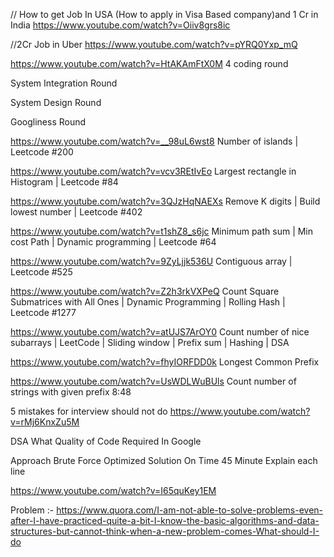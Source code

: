 // How to get Job In USA (How to apply in Visa Based company)and 1 Cr in India 
https://www.youtube.com/watch?v=Oiiv8grs8ic

//2Cr Job in Uber 
https://www.youtube.com/watch?v=pYRQ0Yxp_mQ




https://www.youtube.com/watch?v=HtAKAmFtX0M
4 coding round 

System Integration Round

System Design Round 

Googliness Round 


https://www.youtube.com/watch?v=__98uL6wst8
Number of islands | Leetcode #200

https://www.youtube.com/watch?v=vcv3REtIvEo
Largest rectangle in Histogram | Leetcode #84

https://www.youtube.com/watch?v=3QJzHqNAEXs
Remove K digits | Build lowest number | Leetcode #402

https://www.youtube.com/watch?v=t1shZ8_s6jc
Minimum path sum | Min cost Path | Dynamic programming | Leetcode #64

https://www.youtube.com/watch?v=9ZyLjjk536U
Contiguous array | Leetcode #525

https://www.youtube.com/watch?v=Z2h3rkVXPeQ
Count Square Submatrices with All Ones | Dynamic Programming | Rolling Hash | Leetcode #1277

https://www.youtube.com/watch?v=atUJS7ArOY0
Count number of nice subarrays | LeetCode | Sliding window | Prefix sum | Hashing | DSA

https://www.youtube.com/watch?v=fhyIORFDD0k
Longest Common Prefix

https://www.youtube.com/watch?v=UsWDLWuBUls
Count number of strings with given prefix
8:48




5 mistakes for interview should not do 
https://www.youtube.com/watch?v=rMj6KnxZu5M

DSA What Quality of Code Required In Google

Approach 
Brute Force 
Optimized Solution
On Time 45 Minute
Explain each line 

https://www.youtube.com/watch?v=I65quKey1EM



Problem :- 
https://www.quora.com/I-am-not-able-to-solve-problems-even-after-I-have-practiced-quite-a-bit-I-know-the-basic-algorithms-and-data-structures-but-cannot-think-when-a-new-problem-comes-What-should-I-do
